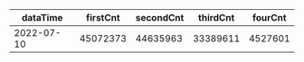 |dataTime|firstCnt|secondCnt|thirdCnt|fourCnt|
|-|-|-|-|-|
|2022-07-10|45072373|44635963|33389611|4527601|